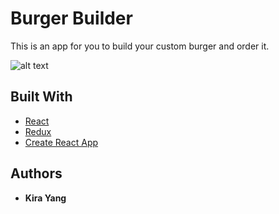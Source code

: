 # Burger Builder

This is an app for you to build your custom burger and order it.

![alt text](https://firebasestorage.googleapis.com/v0/b/personal-website-b958a.appspot.com/o/images%2FProjects%2FBurgerBuilder.PNG?alt=media&token=4f213e8f-6f5e-48b6-b4d0-76f67feaab13)

## Built With

* [React](https://reactjs.org/) 
* [Redux](https://redux.js.org/) 
* [Create React App](https://github.com/facebook/create-react-app) 

## Authors

* **Kira Yang** 